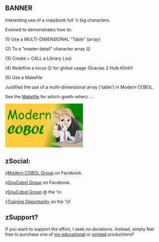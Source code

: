 ## BANNER
Interesting use of a copybook full 'o big characters. 

Evolved to demonstrates how to:

(1) Use a MULTI-DIMENSIONAL "Table" (array) 

(2) To a "master detail" character array 😉 

(3) Create + CALL a Library (.so)

(4) Redefine a locus 😉 for global usage (Gracias 2 Huib Klink!)

(5) Use a Makefile

Justified the use of a multi-dimensional array ('table') in Modern COBOL.

See the [Makefile](https://github.com/soft9000/COBOL/blob/main/TheCommons/BANNER/Makefile) for which-goeth-wherz ...

<img src='https://github.com/soft9000/COBOL/blob/main/_IMAGES/SimplyCOBOL_Logo.jpg' width='50%' height='50%'>

## zSocial:

z[Modern COBOL Group](https://www.facebook.com/profile.php?id=61553633952913) on Facebook.

z[GnuCobol Group](https://www.facebook.com/groups/gnucobol) on Facebook.

z[GnuCobol Group](https://www.linkedin.com/groups/12921968/) @ the 'In.

z[Training Opportunity](https://www.udemy.com/course/simply-cobol) on the 'U!


## zSupport?
If you want to support the effort, I seek no donations. Instead, simply feel free to purchase one of [my educational](https://www.udemy.com/user/randallnagy2/) or [printed](https://www.amazon.com/Randall-Nagy/e/B08ZJLH1VN?ref=sr_ntt_srch_lnk_1&qid=1660050704&sr=8-1) productions?
